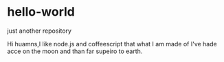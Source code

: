 # hello-world
just another repository

Hi huamns,I like node.js and coffeescript that what I am made of
I've hade acce on the moon and than far supeiro to earth.
